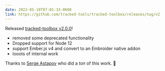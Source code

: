 ```yaml
---
date: 2022-05-18T07:01:33-0600
link: https://github.com/tracked-tools/tracked-toolbox/releases/tag/v2.0.0
---
```


Released [tracked-toolbox v2.0.0][link]!

- removed some deprecated functionality
- Dropped support for Node 12
- support Ember.js v4 and convert to an Embroider native addon
- looots of internal work

Thanks to [Serge Astapov][serge] who did a *ton* of this work. 💙

[link]: https://github.com/tracked-tools/tracked-toolbox/releases/tag/v2.0.0
[serge]: https://github.com/SergeAstapov
